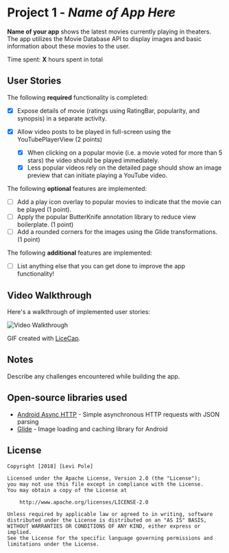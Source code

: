 # Project 1 - *Name of App Here*

**Name of your app** shows the latest movies currently playing in theaters. The app utilizes the Movie Database API to display images and basic information about these movies to the user.

Time spent: **X** hours spent in total

## User Stories

The following **required** functionality is completed:

* [x] Expose details of movie (ratings using RatingBar, popularity, and synopsis) in a separate activity.

* [x] Allow video posts to be played in full-screen using the YouTubePlayerView (2 points)

    * [x] When clicking on a popular movie (i.e. a movie voted for more than 5 stars) the video should be played immediately.
    * [x] Less popular videos rely on the detailed page should show an image preview that can initiate playing a YouTube video.

The following **optional** features are implemented:

* [ ] Add a play icon overlay to popular movies to indicate that the movie can be played (1 point).
* [ ] Apply the popular ButterKnife annotation library to reduce view boilerplate. (1 point)
* [ ] Add a rounded corners for the images using the Glide transformations. (1 point)

The following **additional** features are implemented:

* [ ] List anything else that you can get done to improve the app functionality!

## Video Walkthrough

Here's a walkthrough of implemented user stories:

<img src='http://i.imgur.com/link/to/your/gif/file.gif' title='Video Walkthrough' width='' alt='Video Walkthrough' />

GIF created with [LiceCap](http://www.cockos.com/licecap/).

## Notes

Describe any challenges encountered while building the app.

## Open-source libraries used

- [Android Async HTTP](https://github.com/loopj/android-async-http) - Simple asynchronous HTTP requests with JSON parsing
- [Glide](https://github.com/bumptech/glide) - Image loading and caching library for Android

## License

    Copyright [2018] [Levi Pole]

    Licensed under the Apache License, Version 2.0 (the "License");
    you may not use this file except in compliance with the License.
    You may obtain a copy of the License at

        http://www.apache.org/licenses/LICENSE-2.0

    Unless required by applicable law or agreed to in writing, software
    distributed under the License is distributed on an "AS IS" BASIS,
    WITHOUT WARRANTIES OR CONDITIONS OF ANY KIND, either express or implied.
    See the License for the specific language governing permissions and
    limitations under the License.
